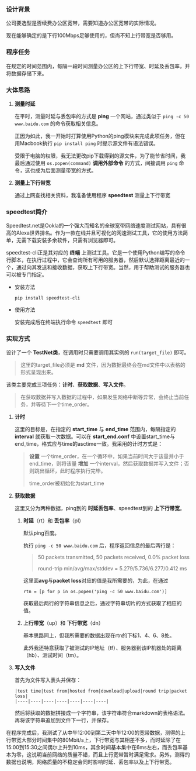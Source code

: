 ### 设计背景
公司要选型是否续费办公区宽带，需要知道办公区宽带的实际情况。

现在能够确定的是下行100Mbps足够使用的，但尚不知上行带宽是否够用。

### 程序任务
在规定的时间范围内，每隔一段时间测量办公区的上下行带宽、时延及丢包率，并将数据存储下来。

### 大体思路
1. **测量时延**
   
   在平时，测量时延与丢包率的方式是 **ping** 一个网站，通过类似于 `ping -c 50 www.baidu.com` 的命令获取相关信息。

   正因为如此，我一开始时打算使用Python的ping模块来完成此项任务，但在用Macbook执行 `pip install ping` 时提示源文件有语法错误。

   受限于电脑的权限，我无法更改pip下载得到的源文件，为了能节省时间，我最后通过使用 `os.popen(command)` **调用外部命令** 的方式，间接调用 `ping` 命令，这也成为后面测量带宽的方式。

2. **测量上下行带宽**

   通过上网查找相关资料，我准备使用程序 **speedtest** 测量上下行带宽

### speedtest简介

Speedtest.net是Ookla的一个强大而知名的全球宽带网络速度测试网站，具有很高的Alexa世界排名。作为一款在线并且可视化的网速测试工具，它的使用方法简单，无需下载安装多余软件，只需有浏览器即可。

speedtest-cli正是其对应的 **终端** 上测试工具。它是一个使用Python编写的命令行脚本，在执行过程中，它会查询所有可用的服务器，然后默认选择距离最近的一个，通过向其发送和接收数据，获取上下行带宽。当然，用于帮助测试的服务器也可以被专门指定。

* 安装方法
  ```
  pip install speedtest-cli
  ```
* 使用方法

  安装完成后在终端执行命令 `speedtest` 即可

### 实现方式

设计了一个 **TestNet类**，在调用时只需要调用其实例的 `run(target_file)` 即可。
> 这里的target_file必须是 **md** 文件，因为数据最终会在md文件中以表格的形式呈现出来。

该类主要完成三项任务：**计时**、**获取数据**、**写入文件**。
> 在获取数据并写入数据的过程中，如果发生网络中断等异常，会终止当前任务，并等待下一个time_order。

1. **计时**

   这里的目标是，在指定的 **start_time** 与 **end_time** 范围内，每隔指定的 **interval** 就获取一次数据。可以在 **start_end.conf** 中设置start_time与end_time，格式应与time的asctime一致。我采用的计时方式是：
   > **设置** 一个time_order，在一个循环中，如果当前时间大于该量并小于end_time，则将该量 **增加** 一个interval，然后获取数据并写入文件；否则跳出循环，此时程序执行完毕。
   > 
   > time_order被初始化为start_time

2. **获取数据**

   这里又分为两种数据，ping到的 **时延丢包率**、speedtest到的 **上下行带宽**。
   1. **时延**（rt）和 **丢包率**（pl）
      
      默认ping百度。

      执行 `ping -c 50 www.baidu.com` 后，程序返回信息的最后两行是：
      > 50 packets transmitted, 50 packets received, 0.0% packet loss
      >
      > round-trip min/avg/max/stddev = 5.279/5.736/6.277/0.412 ms

      这里面**avg**与**packet loss**对应的值是我所需要的，为此，在通过
      ```
      rtn = [p for p in os.popen('ping -c 50 www.baidu.com')]
      ```
      获取最后两行的字符串信息之后，通过字符串切片的方式获取了相应的值。

   2. **上行带宽**（up）和 **下行带宽**（dn）
   
      基本思路同上，但我所需要的数据出现在rtn的下标1、4、6、8处。

      此外我还特意获取了被测试的IP地址（tf）、服务器到该IP机器处的距离（hb）、测试时间（tm）。
3. **写入文件**

   首先为文件写入表头并保存：
   ```
   |test time|test from|hosted from|download|upload|round trip|packet loss|
   |----|----|----|----|----|----|----|
   ```
   然后将获取的数据拼接成一个字符串，该字符串符合markdown的表格语法。再将该字符串追加到文件下一行，并保存。

在程序完成后，我测试了从中午12:00到第二天中午12:00的宽带数据，测得的上行带宽大部分时间集中的80Mbit/s上，下行带宽与其相差不多，而时延除了在15:00到15:30之间偶尔上升到10ms，其余时间基本集中在6ms左右，而丢包率基本为零，这说明当前网络的质量不错，而且上行宽带暂时满足需求。另外，测得的数据也说明，网络质量的不稳定会同时影响时延、丢包率以及上下行带宽。
